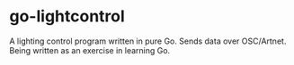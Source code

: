 # go-lightcontrol

A lighting control program written in pure Go. Sends data over OSC/Artnet. Being written as an exercise in learning Go.
